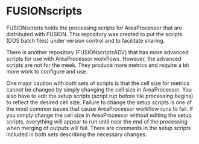 
<!-- README.md is generated from README.Rmd. Please edit that file -->

# FUSIONscripts

<!-- badges: start -->

<!-- badges: end -->

FUSIONscripts holds the processing scripts for AreaProcessor that are
distributed with FUSION. This repository was created to put the scripts
(DOS batch files) under version control and to facilitate sharing.

There is another repository (FUSIONscriptsADV) that has more advanced
scripts for use with AreaProcessor workflows. However, the advanced
scripts are not for the meek. They produce more metrics and require a
bit more work to configure and use.

One major caution with both sets of scripts is that the cell size for
metrics cannot be changed by simply changing the cell size in
AreaProcessor. You also have to edit the setup scripts (script run
before tile processing begins) to reflect the desired cell size. Failure
to change the setup scripts is one of the most common issues that cause
AreaProcessor workflow runs to fail. If you simply change the cell size
in AreaProcessor without editing the setup scripts, everything will
appear to run until near the end of the processing when merging of
outputs will fail. There are comments in the setup scripts included in
both sets describing the necessary changes.

